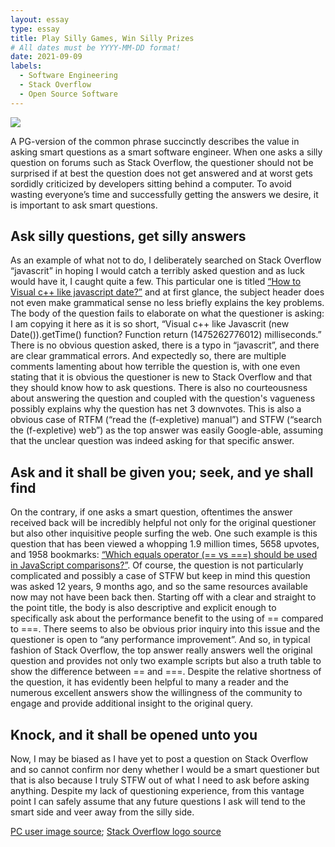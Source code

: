 ```yaml
---
layout: essay
type: essay
title: Play Silly Games, Win Silly Prizes
# All dates must be YYYY-MM-DD format!
date: 2021-09-09
labels:
  - Software Engineering
  - Stack Overflow
  - Open Source Software
---
```


<img class="ui medium left floated rounded image" src="../images/stack-overflow-happy.png">

A PG-version of the common phrase succinctly describes the value in asking smart questions as a smart software engineer. When one asks a silly question on forums such as Stack Overflow, the questioner should not be surprised if at best the question does not get answered and at worst gets sordidly criticized by developers sitting behind a computer. To avoid wasting everyone’s time and successfully getting the answers we desire, it is important to ask smart questions.

## Ask silly questions, get silly answers

As an example of what not to do, I deliberately searched on Stack Overflow “javascrit” in hoping I would catch a terribly asked question and as luck would have it, I caught quite a few. This particular one is titled [“How to Visual c++ like javascript date?”](https://stackoverflow.com/questions/39798589/how-to-visual-c-like-javascript-date) and at first glance, the subject header does not even make grammatical sense no less briefly explains the key problems. The body of the question fails to elaborate on what the questioner is asking: I am copying it here as it is so short, “Visual c++ like Javascrit (new Date()).getTime() function? Function return (1475262776012) milliseconds.” There is no obvious question asked, there is a typo in “javascrit”, and there are clear grammatical errors. And expectedly so, there are multiple comments lamenting about how terrible the question is, with one even stating that it is obvious the questioner is new to Stack Overflow and that they should know how to ask questions. There is also no courteousness about answering the question and coupled with the question's vagueness possibly explains why the question has net 3 downvotes. This is also a obvious case of RTFM (“read the (f-expletive) manual”) and STFW (“search the (f-expletive) web”) as the top answer was easily Google-able, assuming that the unclear question was indeed asking for that specific answer.

## Ask and it shall be given you; seek, and ye shall find

On the contrary, if one asks a smart question, oftentimes the answer received back will be incredibly helpful not only for the original questioner but also other inquisitive people surfing the web. One such example is this question that has been viewed a whopping 1.9 million times, 5658 upvotes, and 1958 bookmarks: [“Which equals operator (== vs ===) should be used in JavaScript comparisons?”](https://stackoverflow.com/questions/359494/which-equals-operator-vs-should-be-used-in-javascript-comparisons). Of course, the question is not particularly complicated and possibly a case of STFW but keep in mind this question was asked 12 years, 9 months ago, and so the same resources available now may not have been back then. Starting off with a clear and straight to the point title, the body is also descriptive and explicit enough to specifically ask about the performance benefit to the using of == compared to ===. There seems to also be obvious prior inquiry into this issue and the questioner is open to “any performance improvement”. And so, in typical fashion of Stack Overflow, the top answer really answers well the original question and provides not only two example scripts but also a truth table to show the difference between == and ===. Despite the relative shortness of the question, it has evidently been helpful to many a reader and the numerous excellent answers show the willingness of the community to engage and provide additional insight to the original query.

## Knock, and it shall be opened unto you

Now, I may be biased as I have yet to post a question on Stack Overflow and so cannot confirm nor deny whether I would be a smart questioner but that is also because I truly STFW out of what I need to ask before asking anything. Despite my lack of questioning experience, from this vantage point I can safely assume that any future questions I ask will tend to the smart side and veer away from the silly side.

[PC user image source](https://i0.wp.com/www.introtodigital.com/wp-content/uploads/2020/01/Happy-PC-user.png?w=1000&ssl=1); [Stack Overflow logo source](https://cdn.worldvectorlogo.com/logos/stack-overflow.svg)
